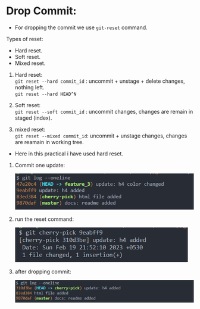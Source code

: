 # Drop Commit:

- For dropping the commit we use `git-reset` command. </br>

Types of reset:
- Hard reset.
- Soft reset.
- Mixed reset.


1. Hard reset: </br>
`git reset --hard commit_id` : uncommit + unstage + delete changes, nothing left. </br>
`git reset --hard HEAD^N`

2. Soft reset:</br>
`git reset --soft commit_id` : uncommit changes, changes are remain in staged (index). </br>

3. mixed reset:</br>
`git reset --mixed commit_id`: uncommit + unstage changes, changes are reamain in working tree. </br>

- Here in this practical i have used hard reset.

1. Commit one update: </br>

    ![p1](/screenshots/p1.PNG)

2. run the reset command: </br>

    ![p1](/screenshots/p2.PNG)

3. after dropping commit: </br>

    ![p1](/screenshots/p3.PNG)
